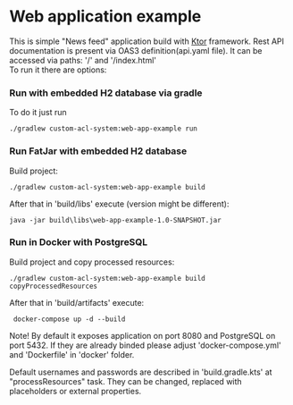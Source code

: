 # Web application example

This is simple "News feed" application build with [Ktor](https://ktor.io) framework.
Rest API documentation is present via OAS3 definition(api.yaml file). It can be accessed via paths: '/' and '/index.html'  
To run it there are options:
### Run with embedded H2 database via gradle
To do it just run

    ./gradlew custom-acl-system:web-app-example run
    
    
### Run FatJar with embedded H2 database
Build project:

    ./gradlew custom-acl-system:web-app-example build
    
After that in 'build/libs' execute (version might be different):
 
    java -jar build\libs\web-app-example-1.0-SNAPSHOT.jar
    
### Run in Docker with PostgreSQL
Build project and copy processed resources:

    ./gradlew custom-acl-system:web-app-example build copyProcessedResources

After that in 'build/artifacts' execute:

     docker-compose up -d --build

Note! By default it exposes application on port 8080 and PostgreSQL on port 5432. If 
they are already binded please adjust 'docker-compose.yml' and 'Dockerfile' in 'docker' folder.

Default usernames and passwords are described in 'build.gradle.kts' at "processResources" task.
They can be changed, replaced with placeholders or external properties.